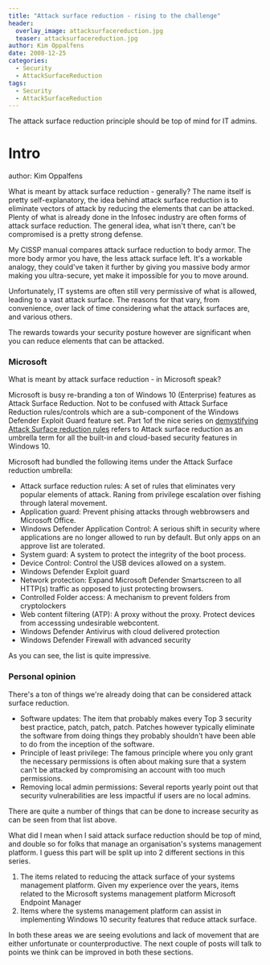 ```yaml
---
title: "Attack surface reduction - rising to the challenge"
header:
  overlay_image: attacksurfacereduction.jpg
  teaser: attacksurfacereduction.jpg
author: Kim Oppalfens
date: 2008-12-25
categories:
  - Security
  - AttackSurfaceReduction
tags:
  - Security
  - AttackSurfaceReduction
---
```


The attack surface reduction principle should be top of mind for IT admins.

# Intro #
author: Kim Oppalfens

What is meant by attack surface reduction - generally?
The name itself is pretty self-explanatory, the idea behind attack surface reduction is to eliminate vectors of attack by reducing the elements that can be attacked. Plenty of what is already done in the Infosec industry are often forms of attack surface reduction. The general idea, what isn't there, can't be compromised is a pretty strong defense.

My CISSP manual compares attack surface reduction to body armor. The more body armor you have, the less attack surface left. It's a workable analogy, they could've taken it further by giving you massive body armor making you ultra-secure, yet make it impossible for you to move around.

Unfortunately, IT systems are often still very permissive of what is allowed, leading to a vast attack surface. The reasons for that vary, from convenience, over lack of time considering what the attack surfaces are, and various others.
 
The rewards towards your security posture however are significant when you can reduce elements that can be attacked.

### Microsoft ###

What is meant by attack surface reduction - in Microsoft speak?

Microsoft is busy re-branding a ton of Windows 10 (Enterprise) features as Attack Surface Reduction. Not to be confused with Attack Surface Reduction rules/controls which are a sub-component of the Windows Defender Exploit Guard feature set. Part 1of the nice series on [demystifying Attack Surface reduction rules](https://techcommunity.microsoft.com/t5/microsoft-defender-atp/demystifying-attack-surface-reduction-rules-part-1/ba-p/1306420) refers to Attack surface reduction as an umbrella term for all the built-in and cloud-based security features in Windows 10.

Microsoft had bundled the following items under the Attack Surface reduction umbrella:
- Attack surface reduction rules: A set of rules that eliminates very popular elements of attack. Raning from privilege escalation over fishing through lateral movement.
- Application guard: Prevent phising attacks through webbrowsers and Microsoft Office.
- Windows Defender Application Control: A serious shift in security where applications are no longer allowed to run by default. But only apps on an approve list are tolerated.
- System guard: A system to protect the integrity of the boot process.
- Device Control: Control the USB devices allowed on a system.
- Windows Defender Exploit guard
- Network protection: Expand Microsoft Defender Smartscreen to all HTTP(s) traffic as opposed to just protecting browsers.
- Controlled Folder access: A mechanism to prevent folders from cryptolockers
- Web content filtering (ATP): A proxy without the proxy. Protect devices from accesssing undesirable webcontent.
- Windows Defender Antivirus with cloud delivered protection
- Windows Defender Firewall with advanced security

As you can see, the list is quite impressive.

### Personal opinion ###

 There's a ton of things we're already doing that can be considered attack surface reduction.

- Software updates: The item that probably makes every Top 3 security best practice, patch, patch, patch. Patches however typically eliminate the software from doing things they probably shouldn't have been able to do from the inception of the software.
- Principle of least privilege: The famous principle where you only grant the necessary permissions is often about making sure that a system can't be attacked by compromising an account with too much permissions.
- Removing local admin permissions: Several reports yearly point out that security vulnerabilities are less impactful if users are no local admins.

There are quite a number of things that can be done to increase security as can be seen from that list above. 

What did I mean when I said attack surface reduction should be top of mind, and double so for folks that manage an organisation's systems management platform. I guess this part will be split up into 2 different sections in this series.

1. The items related to reducing the attack surface of your systems management platform. Given my experience over the years, items related to the Microsoft systems management platform Microsoft Endpoint Manager
2. Items where the systems management platform can assist in implementing Windows 10 security features that reduce attack surface.

In both these areas we are seeing evolutions and lack of movement that are either unfortunate or counterproductive. The next couple of posts will talk to points we think can be improved in both these sections. 







